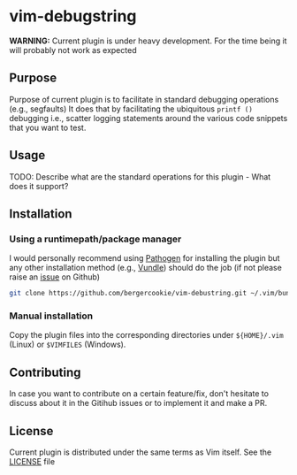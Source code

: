 # vim-debugstring

**WARNING:** Current plugin is under heavy development. For the time being it
will probably not work as expected

## Purpose

Purpose of current plugin is to facilitate in standard debugging operations
(e.g., segfaults) It does that by facilitating the ubiquitous `printf ()`
debugging i.e., scatter logging statements around the various code snippets that
you want to test.

## Usage

TODO: Describe what are the standard operations for this plugin - What does it
support?

## Installation

### Using a runtimepath/package manager

I would personally recommend using [Pathogen](https://github.com/tpope/vim-pathogen/) for
installing the plugin but any other installation method (e.g.,
[Vundle](https://github.com/VundleVim/Vundle.vim)) should do the job (if not
please raise an
[issue](https://github.com/bergercookie/vim-debugstring/issues) on Github)

```bash
git clone https://github.com/bergercookie/vim-debustring.git ~/.vim/bundle/vim-debugstring
```

### Manual installation

Copy the plugin files into the corresponding directories under `${HOME}/.vim`
(Linux) or `$VIMFILES` (Windows).

## Contributing

In case you want to contribute on a certain feature/fix, don't hesitate to
discuss about it in the Gitihub issues or to implement it and make a PR.

## License

Current plugin is distributed under the same terms as Vim itself. See the
[LICENSE](https://github.com/bergercookie/vim-debugstring/blob/master/LICENSE)
file

